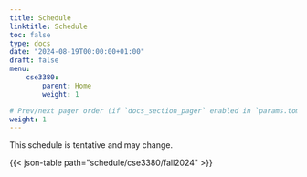 ```yaml
---
title: Schedule
linktitle: Schedule
toc: false
type: docs
date: "2024-08-19T00:00:00+01:00"
draft: false
menu:
    cse3380:
        parent: Home
        weight: 1

# Prev/next pager order (if `docs_section_pager` enabled in `params.toml`)
weight: 1
---
```


This schedule is tentative and may change.

{{< json-table path="schedule/cse3380/fall2024" >}}